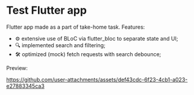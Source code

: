 # Test Flutter app

Flutter app made as a part of take-home task. Features:
- ⚙️ extensive use of BLoC via flutter_bloc to separate state and UI;
- 🔍 implemented search and filtering;   
- 🛠️ optimized (mock) fetch requests with search debounce;

Preview:

https://github.com/user-attachments/assets/def43cdc-6f23-4cb1-a023-e27883345ca3
